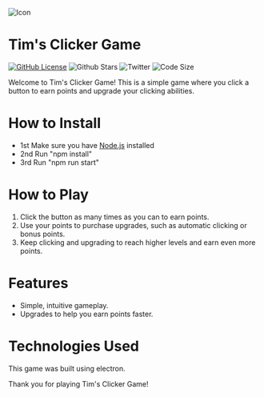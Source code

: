 ![Icon](https://user-images.githubusercontent.com/102999216/222619294-b7810e59-dcbc-4cd9-afca-1508e81aa50a.png)

# Tim's Clicker Game

[![GitHub License](https://img.shields.io/github/license/TimNotHere/Tims-Clicker-Game)](LICENSE) ![Github Stars](https://img.shields.io/github/stars/TimNotHere/timnothere.github.io?style=social) ![Twitter](https://img.shields.io/twitter/follow/NotTimNotHere?style=social) ![Code Size](https://img.shields.io/github/languages/code-size/TimNotHere/Tims-Clicker-Game)

Welcome to Tim's Clicker Game! This is a simple game where you click a button to earn points and upgrade your clicking abilities.

# How to Install

* 1st Make sure you have [Node.js](https://nodejs.dev/en/) installed
* 2nd Run "npm install"
* 3rd Run "npm run start"

# How to Play

1. Click the button as many times as you can to earn points.
2. Use your points to purchase upgrades, such as automatic clicking or bonus points.
3. Keep clicking and upgrading to reach higher levels and earn even more points.

# Features

* Simple, intuitive gameplay.
* Upgrades to help you earn points faster.

# Technologies Used

This game was built using electron.



Thank you for playing Tim's Clicker Game!
